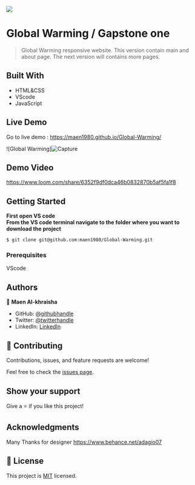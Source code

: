 ![](https://img.shields.io/badge/Microverse-blueviolet)

# Global Warming / Gapstone one

> Global Warming responsive website.
> This version contain main and about page.
> The next version will contains more pages.
## Built With

- HTML&CSS
- VScode 
- JavaScript

## Live Demo 

Go to live demo :   https://maen1980.github.io/Global-Warming/

![Global Warming]![Capture](https://user-images.githubusercontent.com/5276238/158017639-1bba93db-a872-4196-8c4a-3c8611f9a096.PNG)

## Demo Video
https://www.loom.com/share/6352f9df0dca46b0832870b5af5fa1f8

## Getting Started

**First open VS code**<br/>
**From the VS code terminal navigate to the folder where you want to download the project**<br/>
```
$ git clone git@github.com:maen1980/Global-Warming.git
```



### Prerequisites
VScode


## Authors

👤 **Maen Al-khraisha**

- GitHub: [@githubhandle](https://github.com/maen1980)
- Twitter: [@twitterhandle](https://twitter.com/AlkhryshaM)
- LinkedIn: [LinkedIn](https://www.linkedin.com/in/ma-en-mohammad-303930100/)



## 🤝 Contributing

Contributions, issues, and feature requests are welcome!

Feel free to check the [issues page](../../issues/).

## Show your support

Give a ⭐️ if you like this project!

## Acknowledgments

Many Thanks for designer 
https://www.behance.net/adagio07

## 📝 License

This project is [MIT](./MIT.md) licensed.
